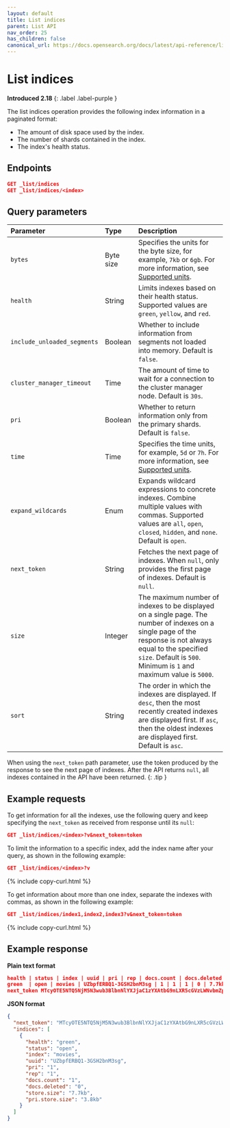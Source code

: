 ```yaml
---
layout: default
title: List indices 
parent: List API
nav_order: 25
has_children: false
canonical_url: https://docs.opensearch.org/docs/latest/api-reference/list/list-indices/
---
```


# List indices
**Introduced 2.18**
{: .label .label-purple }

The list indices operation provides the following index information in a paginated format: 

- The amount of disk space used by the index. 
- The number of shards contained in the index. 
- The index's health status.

## Endpoints

```json
GET _list/indices
GET _list/indices/<index>
```

## Query parameters

Parameter | Type | Description
:--- | :--- | :---
`bytes` | Byte size | Specifies the units for the byte size, for example, `7kb` or `6gb`. For more information, see [Supported units]({{site.url}}{{site.baseurl}}/opensearch/units/).
`health` | String | Limits indexes based on their health status. Supported values are `green`, `yellow`, and `red`.
`include_unloaded_segments` | Boolean | Whether to include information from segments not loaded into memory. Default is `false`.
`cluster_manager_timeout` | Time | The amount of time to wait for a connection to the cluster manager node. Default is `30s`.
`pri` | Boolean | Whether to return information only from the primary shards. Default is `false`.
`time` | Time | Specifies the time units, for example, `5d` or `7h`. For more information, see [Supported units]({{site.url}}{{site.baseurl}}/opensearch/units/).
`expand_wildcards` | Enum | Expands wildcard expressions to concrete indexes. Combine multiple values with commas. Supported values are `all`, `open`, `closed`, `hidden`, and `none`. Default is `open`.
`next_token` | String | Fetches the next page of indexes. When `null`, only provides the first page of indexes. Default is `null`. 
`size` | Integer | The maximum number of indexes to be displayed on a single page. The number of indexes on a single page of the response is not always equal to the specified `size`. Default is `500`. Minimum is `1` and maximum value is `5000`.
`sort` | String | The order in which the indexes are displayed. If `desc`, then the most recently created indexes are displayed first. If `asc`, then the oldest indexes are displayed first. Default is `asc`.

When using the `next_token` path parameter, use the token produced by the response to see the next page of indexes. After the API returns `null`, all indexes contained in the API have been returned.
{: .tip }


## Example requests

To get information for all the indexes, use the following query and keep specifying the `next_token` as received from response until its `null`:

```json
GET _list/indices/<index>?v&next_token=token
```


To limit the information to a specific index, add the index name after your query, as shown in the following example:

```json
GET _list/indices/<index>?v
```
{% include copy-curl.html %}

To get information about more than one index, separate the indexes with commas, as shown in the following example:

```json
GET _list/indices/index1,index2,index3?v&next_token=token
```
{% include copy-curl.html %}


## Example response

**Plain text format**

```json
health | status | index | uuid | pri | rep | docs.count | docs.deleted | store.size | pri.store.size
green  | open | movies | UZbpfERBQ1-3GSH2bnM3sg | 1 | 1 | 1 | 0 | 7.7kb | 3.8kb
next_token MTcyOTE5NTQ5NjM5N3wub3BlbnNlYXJjaC1zYXAtbG9nLXR5cGVzLWNvbmZpZw==
```

**JSON format**

```json
{
  "next_token": "MTcyOTE5NTQ5NjM5N3wub3BlbnNlYXJjaC1zYXAtbG9nLXR5cGVzLWNvbmZpZw==",
  "indices": [
    {
      "health": "green",
      "status": "open",
      "index": "movies",
      "uuid": "UZbpfERBQ1-3GSH2bnM3sg",
      "pri": "1",
      "rep": "1",
      "docs.count": "1",
      "docs.deleted": "0",
      "store.size": "7.7kb",
      "pri.store.size": "3.8kb"
    }
  ]
}
```
